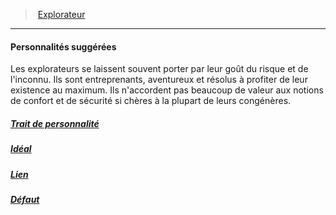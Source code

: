﻿---
!Items
Id: background_explorateur_hd.md#personnalités-suggérées
ParentLink: background_explorateur_hd.md#explorateur
Name: Personnalités suggérées
ParentName: Explorateur
NameLevel: 4
Attributes: {}
AttributesDictionary: >+
  {}

Description: >+
  Les explorateurs se laissent souvent porter par leur goût du risque et de l'inconnu. Ils sont entreprenants, aventureux et résolus à profiter de leur existence au maximum. Ils n'accordent pas beaucoup de valeur aux notions de confort et de sécurité si chères à la plupart de leurs congénères.

---
> [Explorateur](hd_background_explorateur.md)

---

#### Personnalités suggérées

Les explorateurs se laissent souvent porter par leur goût du risque et de l'inconnu. Ils sont entreprenants, aventureux et résolus à profiter de leur existence au maximum. Ils n'accordent pas beaucoup de valeur aux notions de confort et de sécurité si chères à la plupart de leurs congénères.



##### [Trait de personnalité](hd_background_explorateur_trait_de_personnalite.md)



##### [Idéal](hd_background_explorateur_ideal.md)



##### [Lien](hd_background_explorateur_lien.md)



##### [Défaut](hd_background_explorateur_defaut.md)

